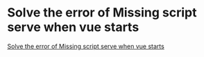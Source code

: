 # Solve the error of Missing script serve when vue starts
[Solve the error of Missing script serve when vue starts](https://aiwithcloud.com/2022/09/16/solve_the_error_of_missing_script_serve_when_vue_starts/)
